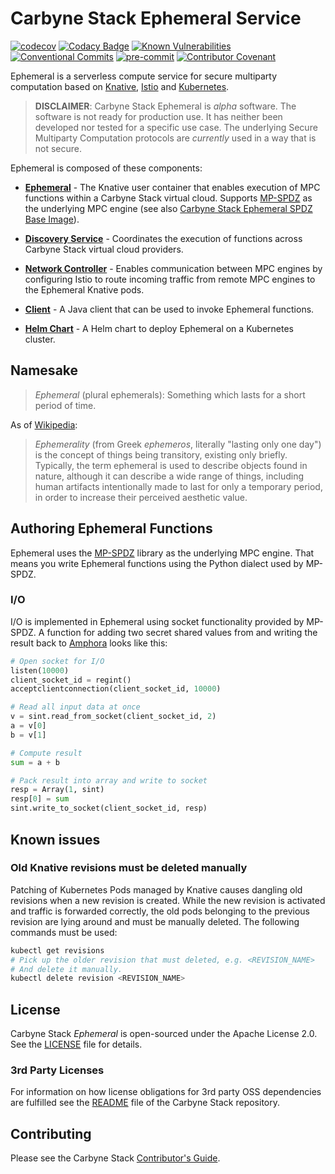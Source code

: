 # Carbyne Stack Ephemeral Service

[![codecov](https://codecov.io/gh/carbynestack/ephemeral/branch/master/graph/badge.svg?token=6QJMZ3MFUm)](https://codecov.io/gh/carbynestack/ephemeral)
[![Codacy Badge](https://app.codacy.com/project/badge/Grade/dde89cf6ed0d447292f2765c459b594c)](https://www.codacy.com?utm_source=github.com&utm_medium=referral&utm_content=carbynestack/ephemeral&utm_campaign=Badge_Grade)
[![Known Vulnerabilities](https://snyk.io/test/github/carbynestack/ephemeral/badge.svg)](https://snyk.io/test/github/carbynestack/ephemeral)
[![Conventional Commits](https://img.shields.io/badge/Conventional%20Commits-1.0.0-%23FE5196?logo=conventionalcommits&logoColor=white)](https://conventionalcommits.org)
[![pre-commit](https://img.shields.io/badge/pre--commit-enabled-brightgreen?logo=pre-commit&logoColor=white)](https://github.com/pre-commit/pre-commit)
[![Contributor Covenant](https://img.shields.io/badge/Contributor%20Covenant-2.1-4baaaa.svg)](CODE_OF_CONDUCT.md)

Ephemeral is a serverless compute service for secure multiparty computation
based on [Knative](https://knative.dev), [Istio](https://istio.io) and
[Kubernetes](https://kubernetes.io).

> **DISCLAIMER**: Carbyne Stack Ephemeral is *alpha* software. The software is
> not ready for production use. It has neither been developed nor tested for a
> specific use case. The underlying Secure Multiparty Computation protocols are
> *currently* used in a way that is not secure.

Ephemeral is composed of these components:

- **[Ephemeral](cmd/ephemeral)** - The Knative user container that enables
  execution of MPC functions within a Carbyne Stack virtual cloud. Supports
  [MP-SPDZ](https://github.com/data61/MP-SPDZ) as the underlying MPC engine (see
  also
  [Carbyne Stack Ephemeral SPDZ Base Image](https://github.com/carbynestack/ephemeral-spdz-base-image)).

- **[Discovery Service](cmd/discovery)** - Coordinates the execution of
  functions across Carbyne Stack virtual cloud providers.

- **[Network Controller](cmd/network-controller)** - Enables communication
  between MPC engines by configuring Istio to route incoming traffic from remote
  MPC engines to the Ephemeral Knative pods.

- **[Client](ephemeral-java-client)** - A Java client that can be used to invoke
  Ephemeral functions.

- **[Helm Chart](charts/ephemeral)** - A Helm chart to deploy Ephemeral on a
  Kubernetes cluster.

## Namesake

> *Ephemeral* (plural ephemerals): Something which lasts for a short period of
> time.

As of [Wikipedia](https://en.wikipedia.org/wiki/Ephemerality):

> *Ephemerality* (from Greek *ephemeros*, literally "lasting only one day") is
> the concept of things being transitory, existing only briefly. Typically, the
> term ephemeral is used to describe objects found in nature, although it can
> describe a wide range of things, including human artifacts intentionally made
> to last for only a temporary period, in order to increase their perceived
> aesthetic value.

## Authoring Ephemeral Functions

Ephemeral uses the [MP-SPDZ](https://github.com/data61/MP-SPDZ) library as the
underlying MPC engine. That means you write Ephemeral functions using the Python
dialect used by MP-SPDZ.

### I/O

I/O is implemented in Ephemeral using socket functionality provided by MP-SPDZ.
A function for adding two secret shared values from and writing the result back
to [Amphora](https://github.com/carbynestack/amphora/) looks like this:

```python
# Open socket for I/O
listen(10000)
client_socket_id = regint()
acceptclientconnection(client_socket_id, 10000)

# Read all input data at once
v = sint.read_from_socket(client_socket_id, 2)
a = v[0]
b = v[1]

# Compute result
sum = a + b

# Pack result into array and write to socket
resp = Array(1, sint)
resp[0] = sum
sint.write_to_socket(client_socket_id, resp)
```

## Known issues

### Old Knative revisions must be deleted manually

Patching of Kubernetes Pods managed by Knative causes dangling old revisions
when a new revision is created. While the new revision is activated and traffic
is forwarded correctly, the old pods belonging to the previous revision are
lying around and must be manually deleted. The following commands must be used:

```bash
kubectl get revisions
# Pick up the older revision that must deleted, e.g. <REVISION_NAME>
# And delete it manually.
kubectl delete revision <REVISION_NAME>
```

## License

Carbyne Stack *Ephemeral* is open-sourced under the Apache License 2.0. See the
[LICENSE](LICENSE) file for details.

### 3rd Party Licenses

For information on how license obligations for 3rd party OSS dependencies are
fulfilled see the [README](https://github.com/carbynestack/carbynestack) file of
the Carbyne Stack repository.

## Contributing

Please see the Carbyne Stack
[Contributor's Guide](https://github.com/carbynestack/carbynestack/blob/master/CONTRIBUTING.md).
